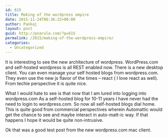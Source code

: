 ```yaml
---
id: 615
title: Making of the wordpress empire
date: 2015-11-24T06:36:22+00:00
author: Pankaj
layout: post
guid: http://pnarula.com/?p=615
permalink: /2015/making-of-the-wordpress-empire/
categories:
  - Uncategorized
---
```

It is interesting to see the new architecture of wordpress. WordPress.com and self-hosted wordpress is all REST enabled now. There is a new desktop client. You can even manage your self hosted blogs from wordpress.com. They even use the new js flavor of the times &#8211; react ( I love react as well). From techie perspective it is quite nice.

What I would hate to see is that now that I am lured into logging into wordpress.com As a self-hosted blog for 10-11 years I have never had the need to login to wordpress.com. So now all self-hosted blogs dial home. This is quite good from commercial perspectives wherein Automattic would get the chance to see and maybe interact in auto-matt-ic way. If that happens I hope it would be quite non-intrusive.

Ok that was a good test post from the new wordpress.com mac client.